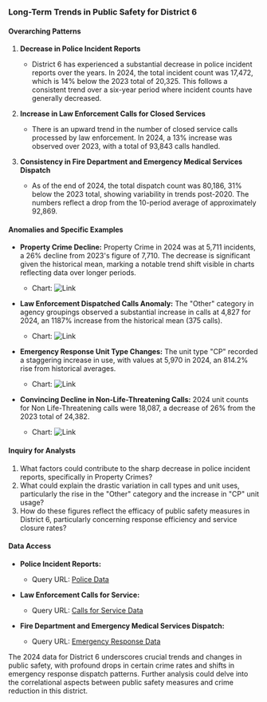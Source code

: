 ### Long-Term Trends in Public Safety for District 6

#### Overarching Patterns

1. **Decrease in Police Incident Reports**
   - District 6 has experienced a substantial decrease in police incident reports over the years. In 2024, the total incident count was 17,472, which is 14% below the 2023 total of 20,325. This follows a consistent trend over a six-year period where incident counts have generally decreased.

2. **Increase in Law Enforcement Calls for Closed Services**
   - There is an upward trend in the number of closed service calls processed by law enforcement. In 2024, a 13% increase was observed over 2023, with a total of 93,843 calls handled.

3. **Consistency in Fire Department and Emergency Medical Services Dispatch**
   - As of the end of 2024, the total dispatch count was 80,186, 31% below the 2023 total, showing variability in trends post-2020. The numbers reflect a drop from the 10-period average of approximately 92,869.

#### Anomalies and Specific Examples

- **Property Crime Decline:** Property Crime in 2024 was at 5,711 incidents, a 26% decline from 2023's figure of 7,710. The decrease is significant given the historical mean, marking a notable trend shift visible in charts reflecting data over longer periods.
  - Chart: ![Link](../static/chart_fc8ebaf6.png)

- **Law Enforcement Dispatched Calls Anomaly:** The "Other" category in agency groupings observed a substantial increase in calls at 4,827 for 2024, an 1187% increase from the historical mean (375 calls).
  - Chart: ![Link](../static/chart_943e8fe9.png)

- **Emergency Response Unit Type Changes:** The unit type "CP" recorded a staggering increase in use, with values at 5,970 in 2024, an 814.2% rise from historical averages. 
  - Chart: ![Link](../static/chart_1251d1d1.png)

- **Convincing Decline in Non-Life-Threatening Calls:** 2024 unit counts for Non Life-Threatening calls were 18,087, a decrease of 26% from the 2023 total of 24,382.
  - Chart: ![Link](../static/chart_9ee5bd00.png)

#### Inquiry for Analysts

1. What factors could contribute to the sharp decrease in police incident reports, specifically in Property Crimes?
2. What could explain the drastic variation in call types and unit uses, particularly the rise in the "Other" category and the increase in "CP" unit usage?
3. How do these figures reflect the efficacy of public safety measures in District 6, particularly concerning response efficiency and service closure rates?

#### Data Access

- **Police Incident Reports:**
  - Query URL: [Police Data](https://data.sfgov.org/resource/wg3w-h783.json?%24query=SELECT+Incident_Category%2C+...)

- **Law Enforcement Calls for Service:**
  - Query URL: [Calls for Service Data](https://data.sfgov.org/resource/2zdj-bwza.json?%24query=SELECT+agency%2C+...)

- **Fire Department and Emergency Medical Services Dispatch:**
  - Query URL: [Emergency Response Data](https://data.sfgov.org/resource/nuek-vuh3.json?%24query=SELECT+supervisor_district%2C...)

The 2024 data for District 6 underscores crucial trends and changes in public safety, with profound drops in certain crime rates and shifts in emergency response dispatch patterns. Further analysis could delve into the correlational aspects between public safety measures and crime reduction in this district.